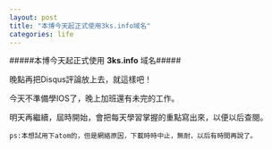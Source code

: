 ```yaml
---
layout: post
title: "本博今天起正式使用3ks.info域名"
categories: life
---
```


#####本博今天起正式使用 __3ks.info__ 域名#####
    
晚點再把Disqus評論放上去，就這樣吧！

今天不準備學IOS了，晚上加班還有未完的工作。

明天再繼續，屆時開始，會把每天學習掌握的重點寫出來，以便以后查閱。


```ps:本想試用下atom的，但是網絡原因，下載時時中止，無耐，以后有時間再說了。```
